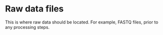 # Raw data files

This is where raw data should be located. For example, FASTQ files, prior to any processing steps.  
